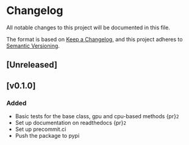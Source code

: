 # Changelog

All notable changes to this project will be documented in this file.

The format is based on [Keep a Changelog][],
and this project adheres to [Semantic Versioning][].

[keep a changelog]: https://keepachangelog.com/en/1.0.0/
[semantic versioning]: https://semver.org/spec/v2.0.0.html

## [Unreleased]

## [v0.1.0]

### Added
- Basic tests for the base class, gpu and cpu-based methods {pr}`2`
- Set up documentation on readthedocs {pr}`2`
- Set up precommit.ci
- Push the package to pypi
